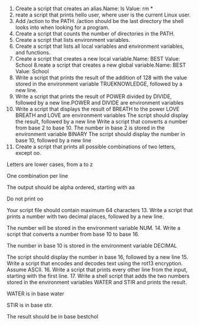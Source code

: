 1. Create a script that creates an alias.Name: ls Value: rm *
2. reate a script that prints hello user, where user is the current Linux user.
3. Add /action to the PATH. /action should be the last directory the shell looks into when looking for a program.
4. Create a script that counts the number of directories in the PATH.
5. Create a script that lists environment variables.
6. Create a script that lists all local variables and environment variables, and functions.
7. Create a script that creates a new local variable.Name: BEST Value: School
8.reate a script that creates a new global variable.Name: BEST Value: School
9. Write a script that prints the result of the addition of 128 with the value stored in the environment variable TRUEKNOWLEDGE, followed by a new line.
10. Write a script that prints the result of POWER divided by DIVIDE, followed by a new line.POWER and DIVIDE are environment variables
11. Write a script that displays the result of BREATH to the power LOVE BREATH and LOVE are environment variables The script should display the result, followed by a new line
Write a script that converts a number from base 2 to base 10.
The number in base 2 is stored in the environment variable BINARY The script should display the number in base 10, followed by a new line
12. Create a script that prints all possible combinations of two letters, except oo.



Letters are lower cases, from a to z

One combination per line

The output should be alpha ordered, starting with aa

Do not print oo

Your script file should contain maximum 64 characters
13. Write a script that prints a number with two decimal places, followed by a new line.



The number will be stored in the environment variable NUM.
14. Write a script that converts a number from base 10 to base 16.



The number in base 10 is stored in the environment variable DECIMAL

The script should display the number in base 16, followed by a new line
15. Write a script that encodes and decodes text using the rot13 encryption. Assume ASCII.
16.
Write a script that prints every other line from the input, starting with the first line.
17. Write a shell script that adds the two numbers stored in the environment variables WATER and STIR and prints the result.



WATER is in base water

STIR is in base stir.

The result should be in base bestchol
